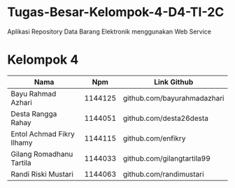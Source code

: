 # Tugas-Besar-Kelompok-4-D4-TI-2C
Aplikasi Repository Data Barang Elektronik menggunakan Web Service

# Kelompok 4
Nama | Npm | Link Github
--------- | --------- | ---------
Bayu Rahmad Azhari| 1144125| github.com/bayurahmadazhari
Desta Rangga Rahay| 1144051 | github.com/desta26desta
Entol Achmad Fikry Ilhamy| 1144115 | github.com/enfikry
Gilang Romadhanu Tartila| 1144033 | github.com/gilangtartila99
Randi Riski Mustari| 1144063 | github.com/randimustari
